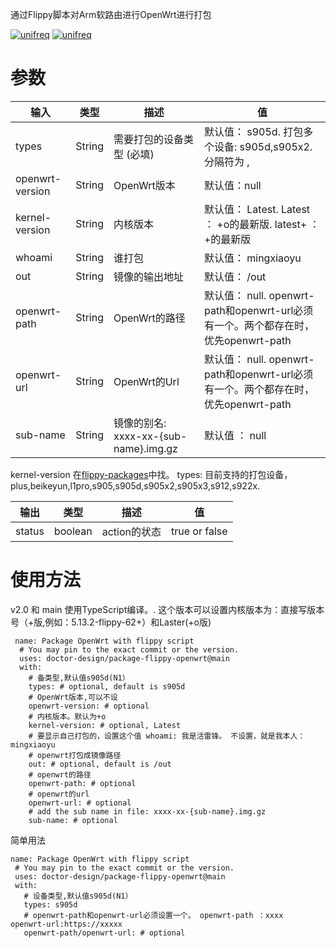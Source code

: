 通过Flippy脚本对Arm软路由进行OpenWrt进行打包


[![unifreq](https://img.shields.io/badge/kernel-unifreq-blue.svg?style=flat-square&logo=telegram)](https://t.me/openwrt_flippy) 
[![unifreq](https://img.shields.io/badge/scripts-unifreq-blue.svg?style=flat-square&logo=github)](https://github.com/unifreq/openwrt_packit) 


# 参数

| 输入 | 类型 |描述 | 值 |
| --- | --- | --- |--- |
| types           | String | 需要打包的设备类型 (必填)|   默认值： s905d.  打包多个设备: s905d,s905x2.  分隔符为 ,      |
| openwrt-version | String | OpenWrt版本  |  默认值：null   |
|kernel-version| String | 内核版本 | 默认值： Latest. Latest ： +o的最新版.  latest+ ： +的最新版 |
|whoami|  String | 谁打包 | 默认值： mingxiaoyu|
|out| String | 镜像的输出地址  | 默认值： /out |
|openwrt-path| String | OpenWrt的路径 |   默认值： null. openwrt-path和openwrt-url必须有一个。两个都存在时，优先openwrt-path |
|openwrt-url| String | OpenWrt的Url |  默认值： null. openwrt-path和openwrt-url必须有一个。两个都存在时，优先openwrt-path  |
|sub-name |  String | 镜像的别名: xxxx-xx-{sub-name}.img.gz| 默认值 ： null |
    
 kernel-version 在[flippy-packages](https://github.com/doctor-design/flippy-packages)中找。
 types: 目前支持的打包设备，plus,beikeyun,l1pro,s905,s905d,s905x2,s905x3,s912,s922x.
 
| 输出 | 类型 | 描述 | 值 |
| --- | --- | --- | --- |
| status | boolean | action的状态 | true or false |

# 使用方法

v2.0 和 main 使用TypeScript编译。.
这个版本可以设置内核版本为：直接写版本号（+版,例如：5.13.2-flippy-62+）和Laster(+o版)
```
 name: Package OpenWrt with flippy script
  # You may pin to the exact commit or the version.
  uses: doctor-design/package-flippy-openwrt@main
  with:
    # 备类型,默认值s905d(N1）
    types: # optional, default is s905d
    # OpenWrt版本,可以不设
    openwrt-version: # optional
    # 内核版本。默认为+o
    kernel-version: # optional, Latest
    # 要显示自己打包的，设置这个值 whoami: 我是活雷锋。 不设置，就是我本人：mingxiaoyu
    # openwrt打包成镜像路径
    out: # optional, default is /out
    # openwrt的路径
    openwrt-path: # optional
    # openwrt的url
    openwrt-url: # optional
    # add the sub name in file: xxxx-xx-{sub-name}.img.gz
    sub-name: # optional
 ```
 简单用法
 ```
 name: Package OpenWrt with flippy script
  # You may pin to the exact commit or the version.
  uses: doctor-design/package-flippy-openwrt@main
  with:
    # 设备类型,默认值s905d(N1）
    types: s905d
    # openwrt-path和openwrt-url必须设置一个。 openwrt-path ：xxxx  openwrt-url:https://xxxxx
    openwrt-path/openwrt-url: # optional
 ```
